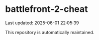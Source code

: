 # battlefront-2-cheat

Last updated: 2025-06-01 22:05:39

This repository is automatically maintained.
